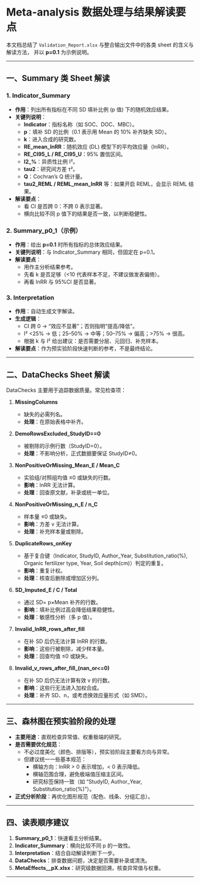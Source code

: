 # Meta-analysis 数据处理与结果解读要点

本文档总结了 `Validation_Report.xlsx` 与整合输出文件中的各类 sheet 的含义与解读方法，
并以 **p=0.1** 为示例说明。

---

## 一、Summary 类 Sheet 解读

### 1. Indicator_Summary
- **作用**：列出所有指标在不同 SD 填补比例 (p 值) 下的随机效应结果。
- **关键列说明**：
  - **Indicator**：指标名称（如 SOC、DOC、MBC）。
  - **p**：填补 SD 的比例（0.1 表示用 Mean 的 10% 补齐缺失 SD）。
  - **k**：进入合成的研究数。
  - **RE_mean_lnRR**：随机效应 (DL) 模型下的平均效应量（lnRR）。
  - **RE_CI95_L / RE_CI95_U**：95% 置信区间。
  - **I2_%**：异质性比例 I²。
  - **tau2**：研究间方差 τ²。
  - **Q**：Cochran’s Q 统计量。
  - **tau2_REML / REML_mean_lnRR** 等：如果开启 REML，会显示 REML 结果。
- **解读要点**：
  - 看 CI 是否跨 0：不跨 0 表示显著。
  - 横向比较不同 p 值下的结果是否一致，以判断稳健性。

### 2. Summary_p0_1（示例）
- **作用**：给出 **p=0.1** 时所有指标的总体效应结果。
- **关键列说明**：与 Indicator_Summary 相同，但固定在 p=0.1。
- **解读要点**：
  - 用作主分析结果参考。
  - 先看 k 是否足够（<10 代表样本不足，不建议做发表偏倚）。
  - 再看 lnRR 与 95%CI 是否显著。

### 3. Interpretation
- **作用**：自动生成文字解读。
- **生成逻辑**：
  - CI 跨 0 → “效应不显著”；否则指明“提高/降低”。
  - I² <25% → 低；25–50% → 中等；50–75% → 偏高；>75% → 很高。
  - 根据 k 与 I² 给出建议：是否需要分层、元回归、补充样本。
- **解读要点**：作为预实验阶段快速判断的参考，不是最终结论。

---

## 二、DataChecks Sheet 解读

DataChecks 主要用于追踪数据质量。常见检查项：

1. **MissingColumns**  
   - 缺失的必需列名。  
   - **处理**：在原始表格中补齐。

2. **DemoRowsExcluded_StudyID==0**  
   - 被剔除的示例行数（StudyID=0）。  
   - **处理**：不影响分析，正式数据要保证 StudyID≠0。

3. **NonPositiveOrMissing_Mean_E / Mean_C**  
   - 实验组/对照组均值 ≤0 或缺失的行数。  
   - **影响**：lnRR 无法计算。  
   - **处理**：回查原文献，补录或统一单位。

4. **NonPositiveOrMissing_n_E / n_C**  
   - 样本量 ≤0 或缺失。  
   - **影响**：方差 v 无法计算。  
   - **处理**：补充样本量或剔除。

5. **DuplicateRows_onKey**  
   - 基于复合键（Indicator, StudyID, Author_Year, Substitution_ratio(%), Organic fertilizer type, Year, Soil depth(cm)）判定的重复。  
   - **影响**：重复计权。  
   - **处理**：核查后删除或增加区分列。

6. **SD_Imputed_E / C / Total**  
   - 通过 SD= p×Mean 补齐的行数。  
   - **影响**：填补比例过高会降低结果稳健性。  
   - **处理**：敏感性分析（多 p 值）。

7. **Invalid_lnRR_rows_after_fill**  
   - 在补 SD 后仍无法计算 lnRR 的行数。  
   - **影响**：这些行被剔除，减少样本量。  
   - **处理**：回查均值 ≤0 或缺失。

8. **Invalid_v_rows_after_fill_(nan_or<=0)**  
   - 在补 SD 后仍无法计算有效 v 的行数。  
   - **影响**：这些行无法进入加权合成。  
   - **处理**：补齐 SD、n，或考虑换效应量形式（如 SMD）。

---

## 三、森林图在预实验阶段的处理

- **主要用途**：直观检查异常值、权重极端的研究。  
- **是否需要优化规范**：
  - 不必过度美化（颜色、排版等），预实验阶段主要看方向与异常。  
  - 但建议统一一些基本规范：
    - 横轴方向：lnRR > 0 表示增加，< 0 表示降低。
    - 横轴范围合理，避免极端值压缩主区间。
    - 研究标签保持一致（如 “StudyID, Author_Year, Substitution_ratio(%)”）。
- **正式分析阶段**：再优化图形规范（配色、线条、分组汇总）。

---

## 四、读表顺序建议

1. **Summary_p0_1**：快速看主分析结果。  
2. **Indicator_Summary**：横向比较不同 p 的一致性。  
3. **Interpretation**：结合自动解读判断下一步。  
4. **DataChecks**：排查数据问题，决定是否需要补录或清洗。  
5. **MetaEffects_<IND>_pX.xlsx**：研究级数据回溯，核查异常值与权重。

---
